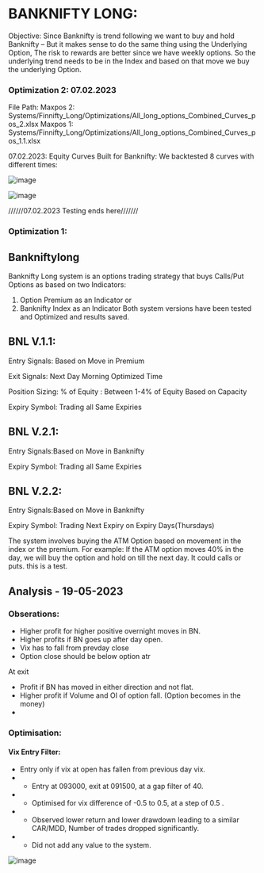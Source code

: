 # BANKNIFTY LONG:
Objective:  Since Banknifty is trend following we want to buy and hold Banknifty – But it makes sense to do the same thing using the Underlying Option, The risk to rewards are better since we have weekly options. So the underlying trend needs to be in the Index and based on that move we buy the underlying Option. 

### Optimization 2: 07.02.2023

File Path: Maxpos 2: Systems/Finnifty_Long/Optimizations/All_long_options_Combined_Curves_pos_2.xlsx
           Maxpos 1: Systems/Finnifty_Long/Optimizations/All_long_options_Combined_Curves_pos_1.1.xlsx
           
           
           
07.02.2023: Equity Curves Built for Banknifty: We backtested 8 curves with different times:

![image](https://user-images.githubusercontent.com/67407393/217749191-991842cf-84d6-48d4-a113-77da398b43bf.png)


![image](https://user-images.githubusercontent.com/67407393/217749226-51c09f19-574d-43bf-9631-7e974a3f3ea9.png)

//////07.02.2023 Testing ends here///////

### Optimization 1: 

## Bankniftylong
Banknifty Long system is an options trading strategy that buys Calls/Put Options as based on two Indicators:
1.	Option Premium as an Indicator or
2.	Banknifty Index as an Indicator
Both system versions have been tested and Optimized and results saved.

## BNL V.1.1:
Entry Signals: Based on Move in Premium

Exit Signals: Next Day Morning Optimized Time

Position Sizing: % of Equity : Between 1-4% of Equity Based on Capacity

Expiry Symbol: Trading all Same Expiries

## BNL V.2.1:
Entry Signals:Based on Move in Banknifty

Expiry Symbol: Trading all Same Expiries

## BNL V.2.2:
Entry Signals:Based on Move in Banknifty

Expiry Symbol: Trading Next Expiry on Expiry Days(Thursdays)

The system involves buying the ATM Option based on movement in the index or the premium. For example: If the ATM option moves 40% in the day, we will buy the option and hold on till the next day. It could calls or puts.
this is a test.

## Analysis - 19-05-2023
### Obserations:
- Higher profit for higher positive overnight moves in BN.	
- Higher profits if BN goes up after day open.
- Vix has to fall from prevday close
- Option close should be below option atr

At exit
- Profit if BN has moved in either direction and not flat.
- Higher profit if Volume and OI of option fall. (Option becomes in the money)
- 



### Optimisation:

#### Vix Entry Filter:
- Entry only if vix at open has fallen from previous day vix.
- - Entry at 093000, exit at 091500, at a gap filter of 40.
- - Optimised for vix difference of -0.5 to 0.5, at a step of 0.5 .
- - Observed lower return and lower drawdown leading to a similar CAR/MDD, Number of trades dropped significantly.
- - Did not add any value to the system.


![image](https://github.com/qodeinvestments/Swan-Documentation/assets/111041920/61688d91-5cee-46cc-ac36-789c25ff7c3b)


